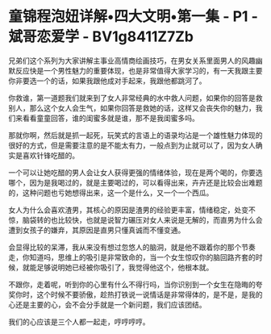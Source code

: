 # 童锦程泡妞详解•四大文明•第一集 - P1 - 斌哥恋爱学 - BV1g8411Z7Zb

兄弟们这个系列为大家讲解主事业高情商绘画技巧，在男女关系里面男人的风趣幽默反应快是一个男性魅力的重要体现，也是非常值得大家学习的，有一天我跟主要你非要选一个的话，如果我跟他成对手起来，我跟他都跳河了。

你救谁，第一道题我们就来到了女人非常经典的水中救人问题，如果你的回答是救别人，那么这个女人会生气，如果你回答是救她的话，这样又会丧失你的魅力，我们来看看童童回答，谁的闺蜜多就是谁，那不是我闺蜜多吗。

那就你啊，然后就是抓一起死，玩笑式的言语上的语录均沾是一个雄性魅力体现的很好的方式，但是需要注意的是不能太有力，一般点到为止就可以了，因为女人确实是喜欢针锋吃醋的。

一个可以让她吃醋的男人会让女人获得更强的情绪体验，现在是两个喝的，你要选哪个，因为是我喝过的，就是主要喝过的，可以看得出来，卉卉还是比较会出难题的，这种问题也亏她想得出来，这一个是什么，又一个一个西瓜。

女人为什么会喜欢渣男，其核心的原因是渣男的经验更丰富，情绪稳定，处变不惊，脑袋转的也比较快，也就是说智力碾压对女人来说是无解的，而直男为什么会遭到女孩子的嫌弃，其原因是直男只懂真诚而不懂变通。

会显得比较的呆滞，我从来没有想过忽悠人的脑洞，就是他不跟着你的那个节奏走，你知道吗，思维上的吸引是非常致命的，当一个女生惊叹你的脑回路齐套的时候，就能足够说明她已经被你吸引了，我觉得他这个，他根本就。

不跟你，走着呢，听到你的心里有什么不得行吗，当你识别到一个女生在隐晦的夸奖你时，这个时候不要骄傲，趁热打铁说一说情话是非常得体的，是不是，是我的心还是主要的心，会不会分手就是一个新问题，我们应该团结。

我们的心应该是三个人都一起走，哼哼哼哼。